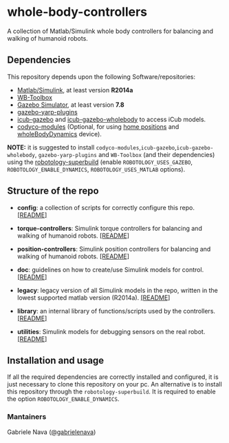 # whole-body-controllers

A collection of Matlab/Simulink whole body controllers for balancing and walking of humanoid robots. 

## Dependencies

This repository depends upon the following Software/repositories:

- [Matlab/Simulink](https://it.mathworks.com/products/matlab.html), at least version **R2014a**
- [WB-Toolbox](https://github.com/robotology/WB-Toolbox)
- [Gazebo Simulator](http://gazebosim.org/), at least version **7.8**
- [gazebo-yarp-plugins](https://github.com/robotology/gazebo-yarp-plugins)
- [icub-gazebo](https://github.com/robotology/icub-gazebo) and [icub-gazebo-wholebody](https://github.com/robotology-playground/icub-gazebo-wholebody) to access iCub models.
- [codyco-modules](https://github.com/robotology/codyco-modules) (Optional, for using [home positions](https://github.com/robotology/codyco-modules/tree/master/src/modules/torqueBalancing/app/robots) and [wholeBodyDynamics](https://github.com/robotology/codyco-modules/tree/master/src/devices/wholeBodyDynamics) device).

**NOTE:** it is suggested to install `codyco-modules`,`icub-gazebo`,`icub-gazebo-wholebody`, `gazebo-yarp-plugins` and `WB-Toolbox` (and their dependencies) using the [robotology-superbuild](https://github.com/robotology/robotology-superbuild) (enable `ROBOTOLOGY_USES_GAZEBO`, `ROBOTOLOGY_ENABLE_DYNAMICS`, `ROBOTOLOGY_USES_MATLAB` options).

## Structure of the repo

- **config**: a collection of scripts for correctly configure this repo. [[README]](config/README.md)

- **torque-controllers**: Simulink torque controllers for balancing and walking of humanoid robots. [[README]](torque-controllers/README.md)

- **position-controllers**: Simulink position controllers for balancing and walking of humanoid robots. [[README]](position-controllers/README.md)

- **doc**: guidelines on how to create/use Simulink models for control. [[README]](doc/README.md)

- **legacy**: legacy version of all Simulink models in the repo, written in the lowest supported matlab version (R2014a). [[README]](legacy/README.md)

- **library**: an internal library of functions/scripts used by the controllers. [[README]](library/README.md)

- **utilities**: Simulink models for debugging sensors on the real robot. [[README]](utilities/README.md)

## Installation and usage

If all the required dependencies are correctly installed and configured, it is just necessary to clone this repository on your pc. An alternative is to install this repository through the `robotology-superbuild`. It is required to enable the option `ROBOTOLOGY_ENABLE_DYNAMICS`.

### Mantainers

Gabriele Nava ([@gabrielenava](https://github.com/gabrielenava))




